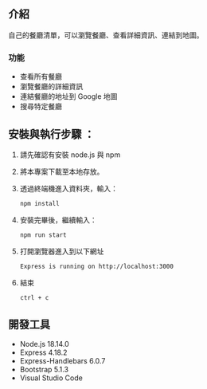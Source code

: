 

## 介紹

自己的餐廳清單，可以瀏覽餐廳、查看詳細資訊、連結到地圖。

### 功能

- 查看所有餐廳
- 瀏覽餐廳的詳細資訊
- 連結餐廳的地址到 Google 地圖
- 搜尋特定餐廳

## 安裝與執行步驟 ：

1. 請先確認有安裝 node.js 與 npm
2. 將本專案下載至本地存放。
3. 透過終端機進入資料夾，輸入：

   ```bash
   npm install
   ```

4. 安裝完畢後，繼續輸入：

   ```bash
   npm run start
   ```

5. 打開瀏覽器進入到以下網址

   ```bash
   Express is running on http://localhost:3000
   ```

6. 結束

   ```bash
   ctrl + c
   ```

## 開發工具

- Node.js 18.14.0
- Express 4.18.2
- Express-Handlebars 6.0.7
- Bootstrap 5.1.3
- Visual Studio Code
